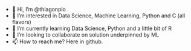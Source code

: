 - 👋 Hi, I’m @thiagonplo
- 👀 I’m interested in Data Science, Machine Learning, Python and C (all flavors)
- 🌱 I’m currently learning Data Science, Python and a little bit of R
- 💞️ I’m looking to collaborate on solution underpinned by ML
- 📫 How to reach me? Here in github.

<!---
thiagonplo/thiagonplo is a ✨ special ✨ repository because its `README.md` (this file) appears on your GitHub profile.
You can click the Preview link to take a look at your changes.
--->
